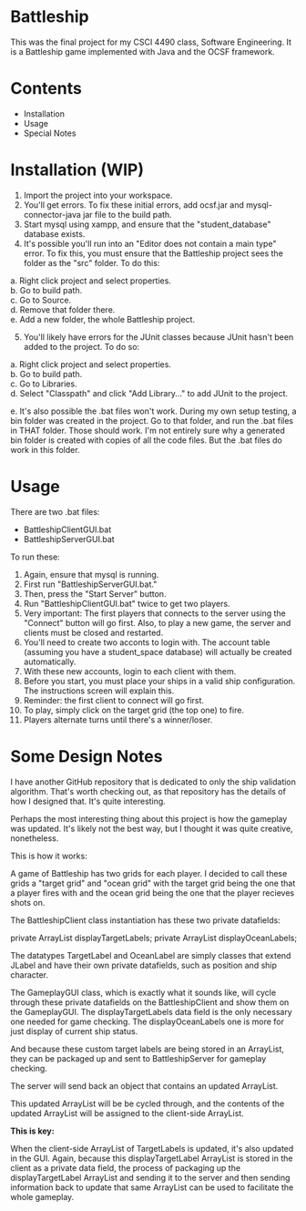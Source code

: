 # Battleship

This was the final project for my CSCI 4490 class, Software Engineering. It is a Battleship game implemented with Java and the OCSF framework.

# Contents
- Installation
- Usage
- Special Notes

# Installation (WIP)

1. Import the project into your workspace.
2. You'll get errors. To fix these initial errors, add ocsf.jar and mysql-connector-java jar file to the build path.
3. Start mysql using xampp, and ensure that the "student_database" database exists.
4. It's possible you'll run into an "Editor does not contain a main type" error. To fix this, you must ensure that the Battleship project sees the folder as the "src" folder. To do this:

a. Right click project and select properties.  
b. Go to build path.  
c. Go to Source.  
d. Remove that folder there.  
e. Add a new folder, the whole Battleship project.  

5. You'll likely have errors for the JUnit classes because JUnit hasn't been added to the project. To do so:

a. Right click project and select properties.  
b. Go to build path.  
c. Go to Libraries.  
d. Select "Classpath" and click "Add Library..." to add JUnit to the project.  

e. It's also possible the .bat files won't work. During my own setup testing, a bin folder was created in the project.
Go to that folder, and run the .bat files in THAT folder. Those should work. I'm not entirely sure why a generated bin folder is created with copies of all the code files.
But the .bat files do work in this folder.

# Usage

There are two .bat files:

- BattleshipClientGUI.bat
- BattleshipServerGUI.bat

To run these:

1. Again, ensure that mysql is running.
2. First run "BattleshipServerGUI.bat."
3. Then, press the "Start Server" button.
4. Run "BattleshipClientGUI.bat" twice to get two players.
5. Very important: The first players that connects to the server using the "Connect" button will go first. Also, to play a new game, the server and clients must be closed and restarted.
6. You'll need to create two acconts to login with. The account table (assuming you have a student_space database) will actually be created automatically.
7. With these new accounts, login to each client with them.
8. Before you start, you must place your ships in a valid ship configuration. The instructions screen will explain this.
9. Reminder: the first client to connect will go first.
10. To play, simply click on the target grid (the top one) to fire.
11. Players alternate turns until there's a winner/loser.

# Some Design Notes

I have another GitHub repository that is dedicated to only the ship validation algorithm. That's worth checking out, as that repository has the details of how I designed that. It's quite interesting.

Perhaps the most interesting thing about this project is how the gameplay was updated. It's likely not the best way, but I thought it was quite creative, nonetheless.

This is how it works:

A game of Battleship has two grids for each player. I decided to call these grids a "target grid" and "ocean grid" with the target grid being the one that a player fires with and the ocean grid being the one that the player recieves shots on.

The BattleshipClient class instantiation has these two private datafields:

  private ArrayList<TargetLabel> displayTargetLabels;
  private ArrayList<OceanLabel> displayOceanLabels;

The datatypes TargetLabel and OceanLabel are simply classes that extend JLabel and have their own private datafields, such as position and ship character.

The GameplayGUI class, which is exactly what it sounds like, will cycle through these private datafields on the BattleshipClient and show them on the GameplayGUI. The displayTargetLabels data field is the only necessary one needed for game checking. The displayOceanLabels one is more for just display of current ship status.

And because these custom target labels are being stored in an ArrayList, they can be packaged up and sent to BattleshipServer for gameplay checking.

The server will send back an object that contains an updated ArrayList<TargetLabel>.

This updated ArrayList will be be cycled through, and the contents of the updated ArrayList<TargetLabel> will be assigned to the client-side ArrayList.

**This is key:**

When the client-side ArrayList of TargetLabels is updated, it's also updated in the GUI. Again, because this displayTargetLabel ArrayList is stored in the client as a private data field, the process of packaging up the displayTargetLabel ArrayList and sending it to the server and then sending information back to update that same ArrayList can be used to facilitate the whole gameplay.
